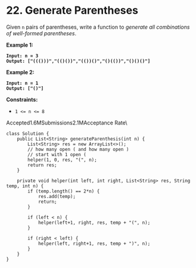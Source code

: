 # 22. Generate Parentheses

Given `n` pairs of parentheses, write a function to _generate all combinations of well-formed parentheses_.

&#x20;

**Example 1:**

<pre><code><strong>Input: n = 3
</strong><strong>Output: ["((()))","(()())","(())()","()(())","()()()"]
</strong></code></pre>

**Example 2:**

<pre><code><strong>Input: n = 1
</strong><strong>Output: ["()"]
</strong></code></pre>

&#x20;

**Constraints:**

* `1 <= n <= 8`

Accepted1.6MSubmissions2.1MAcceptance Rate\


```
class Solution {
    public List<String> generateParenthesis(int n) {
        List<String> res = new ArrayList<>();
        // how many open ( and how many open )
        // start with 1 open (
        helper(1, 0, res, "(", n);
        return res;
    }

    private void helper(int left, int right, List<String> res, String temp, int n) {
        if (temp.length() == 2*n) {
            res.add(temp);
            return;
        }

        if (left < n) {
            helper(left+1, right, res, temp + "(", n);
        }

        if (right < left) {
            helper(left, right+1, res, temp + ")", n);
        }
    }
}
```

